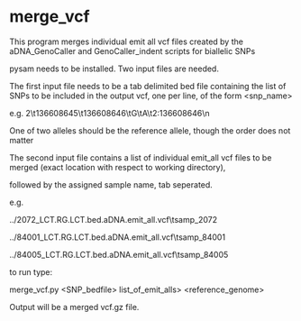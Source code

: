 # merge_vcf
This program merges individual emit all vcf files created by the aDNA_GenoCaller and GenoCaller_indent scripts for biallelic SNPs

pysam needs to be installed. Two input files are needed.

The first input file needs to be a tab delimited bed file containing the list of SNPs to be included in the output vcf, one per line, of the form <chrom><start><end><all1><all2><snp_name>

e.g. 
2\t136608645\t136608646\tG\tA\t2:136608646\n

One of two alleles should be the reference allele, though the order does not matter

The second input file contains a list of individual emit_all vcf files to be merged (exact location with respect to working directory), 

followed by the assigned sample name, tab seperated.

e.g.

../2072_LCT.RG.LCT.bed.aDNA.emit_all.vcf\tsamp_2072

../84001_LCT.RG.LCT.bed.aDNA.emit_all.vcf\tsamp_84001

../84005_LCT.RG.LCT.bed.aDNA.emit_all.vcf\tsamp_84005

to run type:

merge_vcf.py <SNP_bedfile> list_of_emit_alls> <reference genome> <reference_genome>

Output will be a merged vcf.gz file.
